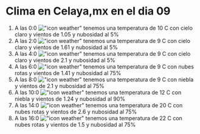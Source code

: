 # Clima en Celaya,mx en el dia 09

1. A las 0:0 !["icon weather"](http://openweathermap.org/img/w/02n.png) tenemos una temperatura de 10 C con cielo claro y  vientos de 1.05 y nubosidad al 5%
1. A las 2:0 !["icon weather"](http://openweathermap.org/img/w/02n.png) tenemos una temperatura de 9 C con cielo claro y  vientos de 1.61 y nubosidad al 5%
1. A las 4:0 !["icon weather"](http://openweathermap.org/img/w/02n.png) tenemos una temperatura de 9 C con cielo claro y  vientos de 2.1 y nubosidad al 5%
1. A las 6:0 !["icon weather"](http://openweathermap.org/img/w/04n.png) tenemos una temperatura de 9 C con nubes rotas y  vientos de 1.41 y nubosidad al 75%
1. A las 8:0 !["icon weather"](http://openweathermap.org/img/w/50n.png) tenemos una temperatura de 9 C con niebla y  vientos de 2.1 y nubosidad al 75%
1. A las 10:0 !["icon weather"](http://openweathermap.org/img/w/50d.png) tenemos una temperatura de 12 C con niebla y  vientos de 1.24 y nubosidad al 90%
1. A las 14:0 !["icon weather"](http://openweathermap.org/img/w/04d.png) tenemos una temperatura de 20 C con nubes rotas y  vientos de 2.6 y nubosidad al 75%
1. A las 16:0 !["icon weather"](http://openweathermap.org/img/w/04d.png) tenemos una temperatura de 22 C con nubes rotas y  vientos de 1.5 y nubosidad al 75%
